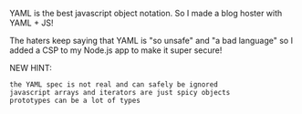 YAML is the best javascript object notation. So I made a blog hoster with YAML + JS!

The haters keep saying that YAML is "so unsafe" and "a bad language" so I added a CSP to my Node.js app to make it super secure!

NEW HINT:

    the YAML spec is not real and can safely be ignored
    javascript arrays and iterators are just spicy objects
    prototypes can be a lot of types

